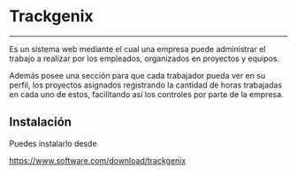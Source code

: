 # Trackgenix
***
 Es un sistema web  mediante el cual una  empresa  puede administrar el trabajo a realizar por los empleados, organizados en proyectos y equipos.
 
 Además posee una sección para que cada trabajador pueda ver en su perfil, los proyectos asignados registrando la cantidad de horas trabajadas en cada uno de estos, facilitando así los controles por parte de la empresa.

 ## Instalación
 Puedes instalarlo desde

https://www.software.com/download/trackgenix
